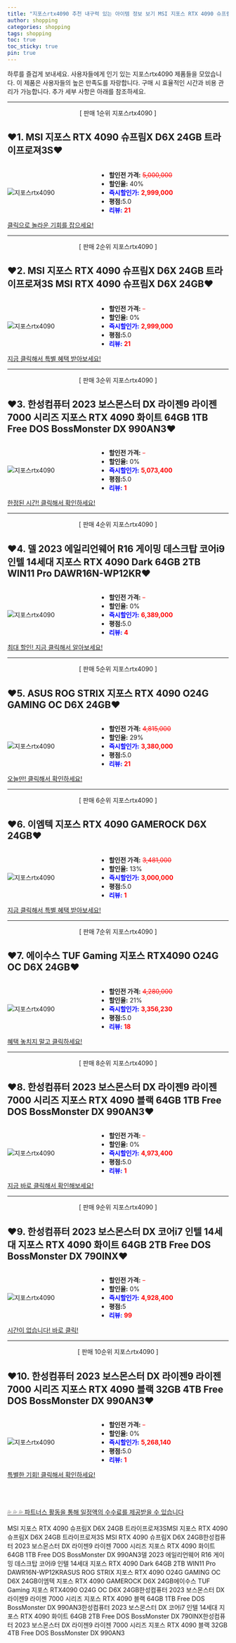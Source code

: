 ```yaml
---
title: "지포스rtx4090 추천 내구력 있는 아이템 정보 보기 MSI 지포스 RTX 4090 슈프림X"
author: shopping
categories: shopping
tags: shopping
toc: true
toc_sticky: true
pin: true
---
```

하루를 즐겁게 보내세요. 사용자들에게 인기 있는 지포스rtx4090 제품들을 모았습니다. 이 제품은 사용자들의 높은 만족도를 자랑합니다. 구매 시 효율적인 시간과 비용 관리가 가능합니다. 추가 세부 사항은 아래를 참조하세요.

---
<p class="toplist" style="margin: 0 auto; display: block; width: fit-content;">[ 판매 1순위 지포스rtx4090 ]</p>

<h2><strong>❤️1. MSI 지포스 RTX 4090 슈프림X D6X 24GB 트라이프로져3S❤️</strong></h2>

<div style="display: flex; align-items: center;">
    <div style="flex: 0.4;">
        <img src="https://thumbnail10.coupangcdn.com/thumbnails/remote/230x230ex/image/vendor_inventory/d216/ac3d1f8d5d4efaf4701acba1411f789ca59f2f69d4b880b0c5b0f7d3458c.jpg" alt="지포스rtx4090" style="max-width: 100%;">
    </div>
    <div style="flex: 0.6; margin-left: 10px;">
        <ul>
            <li><strong>할인전 가격:</strong> <del style="color: red;">5,000,000</del></li>
            <li><strong>할인율:</strong> 40%</li>
            <li><span style='color:blue'><strong>즉시할인가:</strong></span> <span style='color:red'><strong>2,999,000</strong></span></li>
            <li><strong>평점:</strong>5.0</li>
            <li><span style='color:blue'><strong>리뷰:</strong></span> <span style='color:red'><strong>21</strong></span></li>
        </ul>
    </div>
</div>
<div class="center">
    <a href="https://William4Davisa.github.io?lptag=AF9450613&subid=githubio&pageKey=6959689501&traceid=V0-153&itemId=16938537164&vendorItemId=86626918164" class="myButton">
        클릭으로 놀라운 기회를 잡으세요!
    </a>
</div>


---
<p class="toplist" style="margin: 0 auto; display: block; width: fit-content;">[ 판매 2순위 지포스rtx4090 ]</p>

<h2><strong>❤️2. MSI 지포스 RTX 4090 슈프림X D6X 24GB 트라이프로져3S MSI RTX 4090 슈프림X D6X 24GB❤️</strong></h2>

<div style="display: flex; align-items: center;">
    <div style="flex: 0.4;">
        <img src="https://thumbnail7.coupangcdn.com/thumbnails/remote/230x230ex/image/vendor_inventory/0220/a15b1db158172821fc4ffccf4991545de7795a62acce8b62215ab8d40805.jpg" alt="지포스rtx4090" style="max-width: 100%;">
    </div>
    <div style="flex: 0.6; margin-left: 10px;">
        <ul>
            <li><strong>할인전 가격:</strong> <del style="color: red;">-</del></li>
            <li><strong>할인율:</strong> 0%</li>
            <li><span style='color:blue'><strong>즉시할인가:</strong></span> <span style='color:red'><strong>2,999,000</strong></span></li>
            <li><strong>평점:</strong>5.0</li>
            <li><span style='color:blue'><strong>리뷰:</strong></span> <span style='color:red'><strong>21</strong></span></li>
        </ul>
    </div>
</div>
<div class="center">
    <a href="https://William4Davisa.github.io?lptag=AF9450613&subid=githubio&pageKey=6959689501&traceid=V0-153&itemId=23422132782&vendorItemId=90449159114" class="myButton">
        지금 클릭해서 특별 혜택 받아보세요!
    </a>
</div>


---
<p class="toplist" style="margin: 0 auto; display: block; width: fit-content;">[ 판매 3순위 지포스rtx4090 ]</p>

<h2><strong>❤️3. 한성컴퓨터 2023 보스몬스터 DX 라이젠9 라이젠 7000 시리즈 지포스 RTX 4090 화이트 64GB 1TB Free DOS BossMonster DX 990AN3❤️</strong></h2>

<div style="display: flex; align-items: center;">
    <div style="flex: 0.4;">
        <img src="https://thumbnail6.coupangcdn.com/thumbnails/remote/230x230ex/image/retail/images/2024/02/21/17/3/cdd2cde8-e4e6-4b49-a0f1-1c4d9cc72877.jpg" alt="지포스rtx4090" style="max-width: 100%;">
    </div>
    <div style="flex: 0.6; margin-left: 10px;">
        <ul>
            <li><strong>할인전 가격:</strong> <del style="color: red;">-</del></li>
            <li><strong>할인율:</strong> 0%</li>
            <li><span style='color:blue'><strong>즉시할인가:</strong></span> <span style='color:red'><strong>5,073,400</strong></span></li>
            <li><strong>평점:</strong>5.0</li>
            <li><span style='color:blue'><strong>리뷰:</strong></span> <span style='color:red'><strong>1</strong></span></li>
        </ul>
    </div>
</div>
<div class="center">
    <a href="https://William4Davisa.github.io?lptag=AF9450613&subid=githubio&pageKey=7910702580&traceid=V0-153&itemId=23452423646&vendorItemId=90474258903" class="myButton">
        한정된 시간! 클릭해서 확인하세요!
    </a>
</div>


---
<p class="toplist" style="margin: 0 auto; display: block; width: fit-content;">[ 판매 4순위 지포스rtx4090 ]</p>

<h2><strong>❤️4. 델 2023 에일리언웨어 R16 게이밍 데스크탑 코어i9 인텔 14세대 지포스 RTX 4090 Dark 64GB 2TB WIN11 Pro DAWR16N-WP12KR❤️</strong></h2>

<div style="display: flex; align-items: center;">
    <div style="flex: 0.4;">
        <img src="https://thumbnail6.coupangcdn.com/thumbnails/remote/230x230ex/image/retail/images/2023/12/11/17/1/e6fff0ca-48fd-41b1-815e-a70695c02d06.jpg" alt="지포스rtx4090" style="max-width: 100%;">
    </div>
    <div style="flex: 0.6; margin-left: 10px;">
        <ul>
            <li><strong>할인전 가격:</strong> <del style="color: red;">-</del></li>
            <li><strong>할인율:</strong> 0%</li>
            <li><span style='color:blue'><strong>즉시할인가:</strong></span> <span style='color:red'><strong>6,389,000</strong></span></li>
            <li><strong>평점:</strong>5.0</li>
            <li><span style='color:blue'><strong>리뷰:</strong></span> <span style='color:red'><strong>4</strong></span></li>
        </ul>
    </div>
</div>
<div class="center">
    <a href="https://William4Davisa.github.io?lptag=AF9450613&subid=githubio&pageKey=7770241453&traceid=V0-153&itemId=20975242401&vendorItemId=88040172631" class="myButton">
        최대 할인! 지금 클릭해서 알아보세요!
    </a>
</div>


---
<p class="toplist" style="margin: 0 auto; display: block; width: fit-content;">[ 판매 5순위 지포스rtx4090 ]</p>

<h2><strong>❤️5. ASUS ROG STRIX 지포스 RTX 4090 O24G GAMING OC D6X 24GB❤️</strong></h2>

<div style="display: flex; align-items: center;">
    <div style="flex: 0.4;">
        <img src="https://thumbnail8.coupangcdn.com/thumbnails/remote/230x230ex/image/vendor_inventory/3fea/a11c5888b06c9e33e6f22fea767789ea14893df9ef698a34665d07ec339d.jpg" alt="지포스rtx4090" style="max-width: 100%;">
    </div>
    <div style="flex: 0.6; margin-left: 10px;">
        <ul>
            <li><strong>할인전 가격:</strong> <del style="color: red;">4,815,000</del></li>
            <li><strong>할인율:</strong> 29%</li>
            <li><span style='color:blue'><strong>즉시할인가:</strong></span> <span style='color:red'><strong>3,380,000</strong></span></li>
            <li><strong>평점:</strong>5.0</li>
            <li><span style='color:blue'><strong>리뷰:</strong></span> <span style='color:red'><strong>21</strong></span></li>
        </ul>
    </div>
</div>
<div class="center">
    <a href="https://William4Davisa.github.io?lptag=AF9450613&subid=githubio&pageKey=6961939623&traceid=V0-153&itemId=16952176879&vendorItemId=84522999455" class="myButton">
        오늘만! 클릭해서 확인하세요!
    </a>
</div>


---
<p class="toplist" style="margin: 0 auto; display: block; width: fit-content;">[ 판매 6순위 지포스rtx4090 ]</p>

<h2><strong>❤️6. 이엠텍 지포스 RTX 4090 GAMEROCK D6X 24GB❤️</strong></h2>

<div style="display: flex; align-items: center;">
    <div style="flex: 0.4;">
        <img src="https://thumbnail7.coupangcdn.com/thumbnails/remote/230x230ex/image/vendor_inventory/7076/828d3db47bfe6c6c804c69bd52b1c7dbb4d1e82155f7a6a3c1db5e2d733a.jpg" alt="지포스rtx4090" style="max-width: 100%;">
    </div>
    <div style="flex: 0.6; margin-left: 10px;">
        <ul>
            <li><strong>할인전 가격:</strong> <del style="color: red;">3,481,000</del></li>
            <li><strong>할인율:</strong> 13%</li>
            <li><span style='color:blue'><strong>즉시할인가:</strong></span> <span style='color:red'><strong>3,000,000</strong></span></li>
            <li><strong>평점:</strong>5.0</li>
            <li><span style='color:blue'><strong>리뷰:</strong></span> <span style='color:red'><strong>1</strong></span></li>
        </ul>
    </div>
</div>
<div class="center">
    <a href="https://William4Davisa.github.io?lptag=AF9450613&subid=githubio&pageKey=6939777070&traceid=V0-153&itemId=16823901253&vendorItemId=89966874850" class="myButton">
        지금 클릭해서 특별 혜택 받아보세요!
    </a>
</div>


---
<p class="toplist" style="margin: 0 auto; display: block; width: fit-content;">[ 판매 7순위 지포스rtx4090 ]</p>

<h2><strong>❤️7. 에이수스 TUF Gaming 지포스 RTX4090 O24G OC D6X 24GB❤️</strong></h2>

<div style="display: flex; align-items: center;">
    <div style="flex: 0.4;">
        <img src="https://thumbnail9.coupangcdn.com/thumbnails/remote/230x230ex/image/vendor_inventory/da2a/10b35cdbc8ca8a674a35715d47b8b68c19f8dde8fc0424396bb34118329e.jpg" alt="지포스rtx4090" style="max-width: 100%;">
    </div>
    <div style="flex: 0.6; margin-left: 10px;">
        <ul>
            <li><strong>할인전 가격:</strong> <del style="color: red;">4,280,000</del></li>
            <li><strong>할인율:</strong> 21%</li>
            <li><span style='color:blue'><strong>즉시할인가:</strong></span> <span style='color:red'><strong>3,356,230</strong></span></li>
            <li><strong>평점:</strong>5.0</li>
            <li><span style='color:blue'><strong>리뷰:</strong></span> <span style='color:red'><strong>18</strong></span></li>
        </ul>
    </div>
</div>
<div class="center">
    <a href="https://William4Davisa.github.io?lptag=AF9450613&subid=githubio&pageKey=6962302496&traceid=V0-153&itemId=16954082101&vendorItemId=84131386565" class="myButton">
        혜택 놓치지 말고 클릭하세요!
    </a>
</div>


---
<p class="toplist" style="margin: 0 auto; display: block; width: fit-content;">[ 판매 8순위 지포스rtx4090 ]</p>

<h2><strong>❤️8. 한성컴퓨터 2023 보스몬스터 DX 라이젠9 라이젠 7000 시리즈 지포스 RTX 4090 블랙 64GB 1TB Free DOS BossMonster DX 990AN3❤️</strong></h2>

<div style="display: flex; align-items: center;">
    <div style="flex: 0.4;">
        <img src="https://thumbnail8.coupangcdn.com/thumbnails/remote/230x230ex/image/retail/images/2024/02/21/17/7/ee8178c2-4bba-4084-85bd-ba530104f182.jpg" alt="지포스rtx4090" style="max-width: 100%;">
    </div>
    <div style="flex: 0.6; margin-left: 10px;">
        <ul>
            <li><strong>할인전 가격:</strong> <del style="color: red;">-</del></li>
            <li><strong>할인율:</strong> 0%</li>
            <li><span style='color:blue'><strong>즉시할인가:</strong></span> <span style='color:red'><strong>4,973,400</strong></span></li>
            <li><strong>평점:</strong>5.0</li>
            <li><span style='color:blue'><strong>리뷰:</strong></span> <span style='color:red'><strong>1</strong></span></li>
        </ul>
    </div>
</div>
<div class="center">
    <a href="https://William4Davisa.github.io?lptag=AF9450613&subid=githubio&pageKey=7910702580&traceid=V0-153&itemId=23452362761&vendorItemId=90474258897" class="myButton">
        지금 바로 클릭해서 확인해보세요!
    </a>
</div>


---
<p class="toplist" style="margin: 0 auto; display: block; width: fit-content;">[ 판매 9순위 지포스rtx4090 ]</p>

<h2><strong>❤️9. 한성컴퓨터 2023 보스몬스터 DX 코어i7 인텔 14세대 지포스 RTX 4090 화이트 64GB 2TB Free DOS BossMonster DX 790INX❤️</strong></h2>

<div style="display: flex; align-items: center;">
    <div style="flex: 0.4;">
        <img src="https://thumbnail6.coupangcdn.com/thumbnails/remote/230x230ex/image/retail/images/2024/02/21/17/3/cdd2cde8-e4e6-4b49-a0f1-1c4d9cc72877.jpg" alt="지포스rtx4090" style="max-width: 100%;">
    </div>
    <div style="flex: 0.6; margin-left: 10px;">
        <ul>
            <li><strong>할인전 가격:</strong> <del style="color: red;">-</del></li>
            <li><strong>할인율:</strong> 0%</li>
            <li><span style='color:blue'><strong>즉시할인가:</strong></span> <span style='color:red'><strong>4,928,400</strong></span></li>
            <li><strong>평점:</strong>5</li>
            <li><span style='color:blue'><strong>리뷰:</strong></span> <span style='color:red'><strong>99</strong></span></li>
        </ul>
    </div>
</div>
<div class="center">
    <a href="https://William4Davisa.github.io?lptag=AF9450613&subid=githubio&pageKey=7910702525&traceid=V0-153&itemId=23452442678&vendorItemId=90474266758" class="myButton">
        시간이 없습니다! 바로 클릭!
    </a>
</div>


---
<p class="toplist" style="margin: 0 auto; display: block; width: fit-content;">[ 판매 10순위 지포스rtx4090 ]</p>

<h2><strong>❤️10. 한성컴퓨터 2023 보스몬스터 DX 라이젠9 라이젠 7000 시리즈 지포스 RTX 4090 블랙 32GB 4TB Free DOS BossMonster DX 990AN3❤️</strong></h2>

<div style="display: flex; align-items: center;">
    <div style="flex: 0.4;">
        <img src="https://thumbnail8.coupangcdn.com/thumbnails/remote/230x230ex/image/retail/images/2024/02/21/17/7/ee8178c2-4bba-4084-85bd-ba530104f182.jpg" alt="지포스rtx4090" style="max-width: 100%;">
    </div>
    <div style="flex: 0.6; margin-left: 10px;">
        <ul>
            <li><strong>할인전 가격:</strong> <del style="color: red;">-</del></li>
            <li><strong>할인율:</strong> 0%</li>
            <li><span style='color:blue'><strong>즉시할인가:</strong></span> <span style='color:red'><strong>5,268,140</strong></span></li>
            <li><strong>평점:</strong>5.0</li>
            <li><span style='color:blue'><strong>리뷰:</strong></span> <span style='color:red'><strong>1</strong></span></li>
        </ul>
    </div>
</div>
<div class="center">
    <a href="https://William4Davisa.github.io?lptag=AF9450613&subid=githubio&pageKey=7910702580&traceid=V0-153&itemId=23452361040&vendorItemId=90474269707" class="myButton">
        특별한 기회! 클릭해서 확인하세요!
    </a>
</div>

<br><br><br>[💦 💦 💦 파트너스 활동을 통해 일정액의 수수료를 제공받을 수 있습니다](https://link.coupang.com/a/bcpT2c)<br><br>MSI 지포스 RTX 4090 슈프림X D6X 24GB 트라이프로져3SMSI 지포스 RTX 4090 슈프림X D6X 24GB 트라이프로져3S MSI RTX 4090 슈프림X D6X 24GB한성컴퓨터 2023 보스몬스터 DX 라이젠9 라이젠 7000 시리즈 지포스 RTX 4090 화이트 64GB 1TB Free DOS BossMonster DX 990AN3델 2023 에일리언웨어 R16 게이밍 데스크탑 코어i9 인텔 14세대 지포스 RTX 4090 Dark 64GB 2TB WIN11 Pro DAWR16N-WP12KRASUS ROG STRIX 지포스 RTX 4090 O24G GAMING OC D6X 24GB이엠텍 지포스 RTX 4090 GAMEROCK D6X 24GB에이수스 TUF Gaming 지포스 RTX4090 O24G OC D6X 24GB한성컴퓨터 2023 보스몬스터 DX 라이젠9 라이젠 7000 시리즈 지포스 RTX 4090 블랙 64GB 1TB Free DOS BossMonster DX 990AN3한성컴퓨터 2023 보스몬스터 DX 코어i7 인텔 14세대 지포스 RTX 4090 화이트 64GB 2TB Free DOS BossMonster DX 790INX한성컴퓨터 2023 보스몬스터 DX 라이젠9 라이젠 7000 시리즈 지포스 RTX 4090 블랙 32GB 4TB Free DOS BossMonster DX 990AN3
